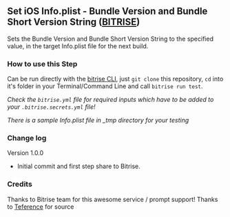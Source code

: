 ## Set iOS Info.plist - Bundle Version and Bundle Short Version String ([BITRISE](https://www.bitrise.io))

Sets the Bundle Version and Bundle Short Version String to the specified value, in the target Info.plist file for the next build.

### How to use this Step

Can be run directly with the [bitrise CLI](https://github.com/bitrise-io/bitrise),
just `git clone` this repository, `cd` into it's folder in your Terminal/Command Line
and call `bitrise run test`.

*Check the `bitrise.yml` file for required inputs which have to be
added to your `.bitrise.secrets.yml` file!*

*There is a sample Info.plist file in _tmp directory for your testing*

### Change log

Version 1.0.0
* Initial commit and first step share to Bitrise.

### Credits

Thanks to Bitrise team for this awesome service / prompt support!
Thanks to [Teference](https://github.com/teference/steps-set-ios-bundle-identifier) for source
